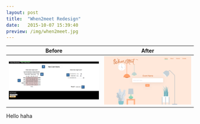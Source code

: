 ```yaml
---
layout: post
title:  "When2meet Redesign"
date:   2015-10-07 15:39:40
preview: /img/when2meet.jpg
---
```


Before                                                              |  After
--------------------------------------------------------------------|--------------------------------------------------------------------
<img src="/img/when2meet now.png" alt="When2meet" title="Old version" /> |<img src="/img/when2meet homepage.jpg" alt="When2meet" title="New version" />


Hello
haha
